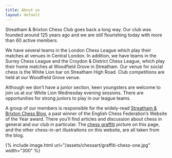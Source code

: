 ```yaml
---
title: About us
layout: default
---
```


Streatham & Brixton Chess Club goes back a long way. Our club was founded around 125 years ago and we are still flourishing today with more than 60 active members.

We have several teams in the London Chess League which play their matches at venues in Central London. In addition, we have teams in the Surrey Chess League and the Croydon & District Chess League, which play their home matches at Woodfield Grove in Streatham. Our venue for social chess is the White Lion bar on Streatham High Road. Club competitions are held at our Woodfield Grove venue.

Although we don’t have a junior section, keen youngsters are welcome to join us at our White Lion Wednesday evening sessions. There are opportunities for strong juniors to play in our league teams.

A group of our members is responsible for the widely-read [Streatham & Brixton Chess Blog](http://streathambrixtonchess.blogspot.com/), a past winner of the English Chess Federation’s Website of the Year award. There you’ll find articles and discussion about chess in general and our club in particular. The [chess graffiti](http://streathambrixtonchess.blogspot.com/2009/06/chess-graffiti.html) picture on this page, and the other chess-in-art illustrations on this website, are all taken from the blog.


{% include image.html url="/assets/chessart/graffiti-chess-one.jpg" width="300" %}

